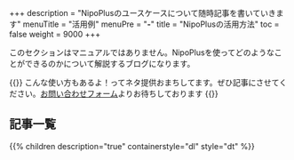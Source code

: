 +++
description = "NipoPlusのユースケースについて随時記事を書いていきます"
menuTitle = "活用例"
menuPre = "<b>-</b>"
title = "NipoPlusの活用方法"
toc = false
weight = 9000
+++

このセクションはマニュアルではありません。NipoPlusを使ってどのようなことができるのかについて解説するブログになります。

{{<alice pos="right" icon="please">}}
こんな使い方もあるよ！ってネタ提供おまちしてます。ぜひ記事にさせてください。[お問い合わせフォーム](/system/inquery/)よりお待ちしております
{{</alice>}}

## 記事一覧

{{% children description="true" containerstyle="dl" style="dt" %}}
